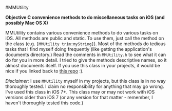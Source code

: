 #MMUtility

**Objective C convenience methods to do miscellaneous tasks on iOS (and possibly Mac OS X)**

MMUtility contains various convenience methods to do various tasks on iOS. All methods are public and static. To use them, just 
call the method on the class (e.g. `[MMUtility trim:myString]`). Most of the methods do tedious tasks that I find myself doing 
frequently (like getting the application's documents directory.) Read the comments in `MMUtility.h` to see what it can do for 
you in more detail. I tried to give the methods descriptive names, so it almost documents itself. If you use this class in your
projects, it would be nice if you linked back to [this repo](https://github.com/mshmoustafa/MMUtility) :).

*Disclaimer:* I use `MMUtility` myself in my projects, but this class is in no way thoroughly tested. I claim no 
responsibility for anything that may go wrong. I've used this class in iOS 7+. This class may or may not work with iOS versions
older than iOS 7 (or any version for that matter - remember, I haven't thoroughly tested this code.)
